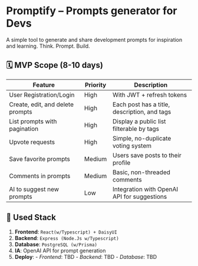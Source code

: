 # Promptify – Prompts generator for Devs

A simple tool to generate and share development prompts for inspiration and learning.
Think. Prompt. Build.

## 🗓️ MVP Scope (8-10 days)

| **Feature**                      | **Priority** | **Description**                              |
|----------------------------------|--------------|----------------------------------------------|
| User Registration/Login          | High         | With JWT + refresh tokens                    |
| Create, edit, and delete prompts | High         | Each post has a title, description, and tags |
| List prompts with pagination     | High         | Display a public list filterable by tags     |
| Upvote requests                  | High         | Simple, no-duplicate voting system           |
| Save favorite prompts            | Medium       | Users save posts to their profile            |
| Comments in prompts              | Medium       | Basic, non-threaded comments                 |
| AI to suggest new prompts        | Low          | Integration with OpenAI API for suggestions  |

## 🔧 Used Stack
1.   **Frontend**: `React(w/Typescript) + DaisyUI`
2.   **Backend**: `Express (Node.Js w/Typescript)`
3.   **Database**: `PostgreSQL (w/Prisma)`
4.   **IA**: OpenAI API for prompt generation
5.   **Deploy**:
    -   *Frontend*: TBD
    -   *Backend*: TBD
    -   *Database*: TBD

<!-- ## 📂 Estructura básica del proyecto -->

<!-- ```plaintext
/promptify
│
├── /frontend
│   ├── /src
│   │   ├── components
│   │   ├── pages
│   │   ├── hooks
│   │   └── services (API calls)
│   └── package.json
│
├── /backend
│   ├── /src
│   │   ├── controllers
│   │   ├── routes
│   │   ├── models (Prisma schema)
│   │   ├── middleware (auth, error handler)
│   │   └── services (DB, OpenAI)
│   └── package.json
│
└── README.md
``` -->
<!--
🗃️ Esquema básico de base de datos (PostgreSQL)
prisma
Copy
Edit
model User {
  id          String    @id @default(cuid())
  email       String    @unique
  password    String
  name        String?
  createdAt   DateTime  @default(now())
  prompts     Prompt[]  @relation("UserPrompts")
  favorites   Favorite[]
  votes       Vote[]
  comments    Comment[]
}

model Prompt {
  id          String    @id @default(cuid())
  title       String
  description String
  tags        String[]  // tags array
  author      User      @relation(fields: [authorId], references: [id])
  authorId    String
  createdAt   DateTime  @default(now())
  votes       Vote[]
  comments    Comment[]
  favorites   Favorite[]
}

model Vote {
  id        String   @id @default(cuid())
  user      User     @relation(fields: [userId], references: [id])
  userId    String
  prompt    Prompt   @relation(fields: [promptId], references: [id])
  promptId  String
  value     Int      // 1 for upvote
  createdAt DateTime @default(now())

  @@unique([userId, promptId]) // no duplicate votes
}

model Favorite {
  id        String   @id @default(cuid())
  user      User     @relation(fields: [userId], references: [id])
  userId    String
  prompt    Prompt   @relation(fields: [promptId], references: [id])
  promptId  String
  createdAt DateTime @default(now())

  @@unique([userId, promptId])
}

model Comment {
  id        String   @id @default(cuid())
  user      User     @relation(fields: [userId], references: [id])
  userId    String
  prompt    Prompt   @relation(fields: [promptId], references: [id])
  promptId  String
  content   String
  createdAt DateTime @default(now())
}
🛠️ Endpoints backend principales (REST API)
Método	Ruta	Descripción	Auth
POST	/api/auth/register	Registrar usuario	No
POST	/api/auth/login	Login, devolver JWT	No
POST	/api/auth/refresh	Refrescar token JWT	Sí
GET	/api/prompts	Listar prompts (paginado, filtrado por tag)	No
POST	/api/prompts	Crear prompt	Sí
PUT	/api/prompts/:id	Editar prompt	Sí
DELETE	/api/prompts/:id	Eliminar prompt	Sí
POST	/api/prompts/:id/vote	Votar prompt (upvote)	Sí
POST	/api/prompts/:id/fav	Agregar/remover de favoritos	Sí
GET	/api/users/:id/favorites	Obtener favoritos del usuario	Sí
POST	/api/prompts/:id/comment	Agregar comentario	Sí
GET	/api/prompts/:id/comments	Listar comentarios	No
POST	/api/ai/generate	Generar prompt con IA (OpenAI)	Sí

UI / UX: Flujo básico
Página de inicio
Lista de prompts con filtros por tags
Buscador general
Paginación
Registro / Login
Formulario sencillo con validación
Dashboard usuario
Crear/editar/eliminar prompts
Lista de favoritos
Historial de votos y comentarios
Detalle de prompt
Ver prompt, tags, autor
Votar y marcar favorito
Ver comentarios y añadir uno
Generar prompt con IA (opcional)
Botón para abrir modal o página con input de tema
Mostrar resultado generado con botón de guardar

Bonus opcionales para destacar
-   Dark mode (Tailwind + localStorage)
-   SEO básico con Next.js o React Helmet
-   Tests básicos (Jest + React Testing Library + Supertest)
-   Deploy automático en Vercel + Railway
-   Notificaciones tipo toast para UX (react-toastify o similar)
-   Rate limiting / seguridad básica (express-rate-limit) -->